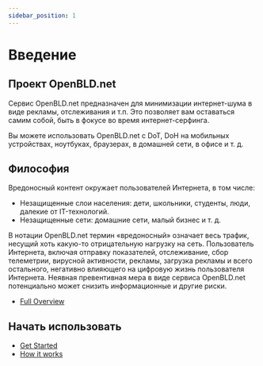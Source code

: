 ```yaml
---
sidebar_position: 1
---
```


# Введение

## Проект OpenBLD.net

Сервис OpenBLD.net предназначен для минимизации интернет-шума в виде рекламы, отслеживания и т.п.
Это позволяет вам оставаться самим собой, быть в фокусе во время интернет-серфинга.

Вы можете использовать OpenBLD.net с DoT, DoH на мобильных устройствах, ноутбуках, браузерах, в домашней сети, 
в офисе и т. д.

## Философия

Вредоносный контент окружает пользователей Интернета, в том числе:
- Незащищенные слои населения: дети, школьники, студенты, люди, далекие от IT-технологий.
- Незащищенные сети: домашние сети, малый бизнес и т. д.

В нотации OpenBLD.net термин «вредоносный» означает весь трафик, несущий хоть какую-то отрицательную нагрузку на сеть.
Пользователь Интернета, включая отправку показателей, отслеживание, сбор телеметрии, вирусной активности, рекламы,
загрузка рекламы и всего остального, негативно влияющего на цифровую жизнь пользователя Интернета.
Неявная превентивная мера в виде сервиса OpenBLD.net потенциально может снизить информационные и
другие риски.

* [Full Overview](/docs/category/overwiew)

## Начать использовать

* [Get Started](/docs/category/get-started)
* [How it works](/docs/overwiew/how-it-works)
